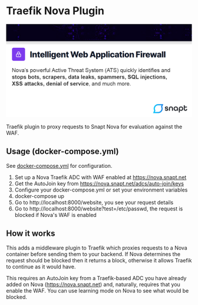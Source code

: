 # Traefik Nova Plugin

![Banner](./img/banner.png)

Traefik plugin to proxy requests to Snapt Nova for evaluation against the WAF. 

## Usage (docker-compose.yml)

See [docker-compose.yml](docker-compose.yml) for configuration.

1. Set up a Nova Traefik ADC with WAF enabled at https://nova.snapt.net
2. Get the AutoJoin key from https://nova.snapt.net/adcs/auto-join/keys
3. Configure your docker-compose.yml or set your environment variables
4. docker-compose up
5. Go to http://localhost:8000/website, you see your request details
6. Go to http://localhost:8000/website?test=/etc/passwd, the request is blocked if Nova's WAF is enabled

## How it works

This adds a middleware plugin to Traefik which proxies requests to a Nova container before 
sending them to your backend. If Nova determines the request should be blocked 
then it returns a block, otherwise it allows Traefik to continue as it would have.

This requires an AutoJoin key from a Traefik-based ADC you have already added 
on Nova (https://nova.snapt.net) and, naturally, requires that you enable the 
WAF. You can use learning mode on Nova to see what would be blocked. 


